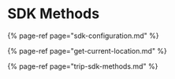 # SDK Methods

{% page-ref page="sdk-configuration.md" %}

{% page-ref page="get-current-location.md" %}

{% page-ref page="trip-sdk-methods.md" %}

